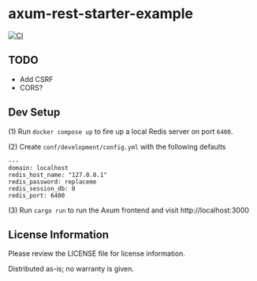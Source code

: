 # axum-rest-starter-example

[![CI](https://github.com/bsodmike/register_otp/actions/workflows/rust.yml/badge.svg)](https://github.com/bsodmike/register_otp/actions/workflows/rust.yml)

## TODO

- Add CSRF
- CORS?

## Dev Setup

(1) Run `docker compose up` to fire up a local Redis server on port `6400`.

(2) Create `conf/development/config.yml` with the following defaults

```
---
domain: localhost
redis_host_name: "127.0.0.1"
redis_password: replaceme
redis_session_db: 0
redis_port: 6400
```

(3) Run `cargo run` to run the Axum frontend and visit http://localhost:3000

## License Information

Please review the LICENSE file for license information.

Distributed as-is; no warranty is given.
